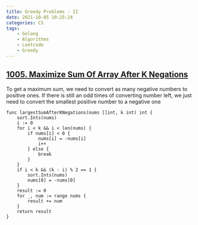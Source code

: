 ```yaml
---
title: Greedy Problems - II
date: 2021-10-05 10:25:24
categories: CS
tags:
    - Golang
    - Algorithms
    - Leetcode
    - Greedy
---
```


## [1005. Maximize Sum Of Array After K Negations](https://leetcode.com/problems/maximize-sum-of-array-after-k-negations/)

To get a maximum sum, we need to convert as many negative numbers to positive ones. If there is still an odd times of converting number left, we just need to convert the smallest positive number to a negative one

```golang
func largestSumAfterKNegations(nums []int, k int) int {
    sort.Ints(nums)
    i := 0
    for i < k && i < len(nums) {
        if nums[i] < 0 {
            nums[i] = -nums[i]
            i++
        } else {
            break
        }
    }
    if i < k && (k - i) % 2 == 1 {
        sort.Ints(nums)
        nums[0] = -nums[0]
    }
    result := 0
    for _, num := range nums {
        result += num
    }
    return result
}
```